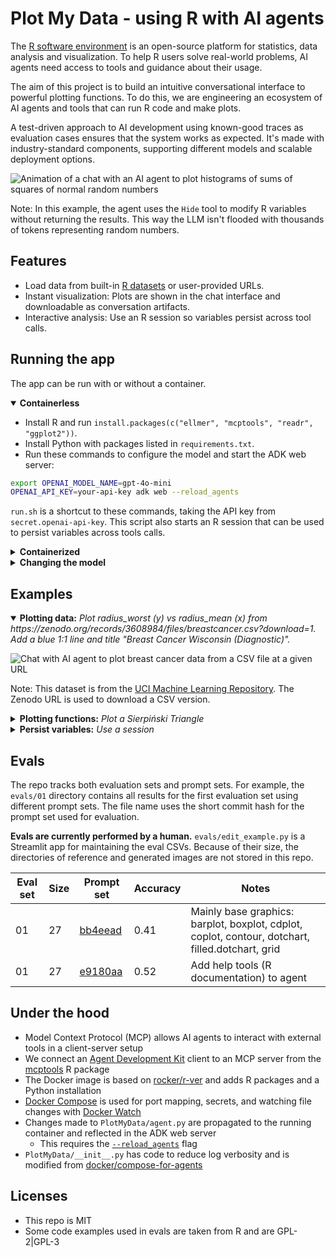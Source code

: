 # Plot My Data - using R with AI agents

The [R software environment] is an open-source platform for statistics, data analysis and visualization.
To help R users solve real-world problems, AI agents need access to tools and guidance about their usage.

The aim of this project is to build an intuitive conversational interface to powerful plotting functions.
To do this, we are engineering an ecosystem of AI agents and tools that can run R code and make plots.

A test-driven approach to AI development using known-good traces as evaluation cases ensures that the system works as expected.
It's made with industry-standard components, supporting different models and scalable deployment options.

![Animation of a chat with an AI agent to plot histograms of sums of squares of normal random numbers](https://chnosz.net/guest/plotmydata/test-animation.gif)

Note: In this example, the agent uses the `Hide` tool to modify R variables without returning the results.
This way the LLM isn't flooded with thousands of tokens representing random numbers.

## Features

- Load data from built-in [R datasets] or user-provided URLs.
- Instant visualization: Plots are shown in the chat interface and downloadable as conversation artifacts.
- Interactive analysis: Use an R session so variables persist across tool calls.

## Running the app

The app can be run with or without a container.

<details open>
<summary><strong>Containerless</strong></summary>

- Install R and run `install.packages(c("ellmer", "mcptools", "readr", "ggplot2"))`.
- Install Python with packages listed in `requirements.txt`.
- Run these commands to configure the model and start the ADK web server:

```sh
export OPENAI_MODEL_NAME=gpt-4o-mini
OPENAI_API_KEY=your-api-key adk web --reload_agents
```

`run.sh` is a shortcut to these commands, taking the API key from `secret.openai-api-key`.
This script also starts an R session that can be used to persist variables across tools calls.
</details>

<details>
<summary><strong>Containerized</strong></summary>

First, build the project.
This creates a `plotmydata` Docker Compose project and a `plotmydata-app` image.

```sh
docker compose build
```

Now run the project.
This uses your OpenAI API key (`sk-proj-...`) from `secret.openai-api-key`.

```sh
docker compose up
```

Press `w` to start watching file changes.
Alternatively, use this command so changes to the R and Python code on the host computer are reflected in the running project.

```sh
docker compose watch
```
</details>

<details>
<summary><strong>Changing the model</strong></summary>

The remote LLM is gpt-4o-mini.
If you want to use a different one, change it in `entrypoint.sh`.

To use a local LLM running on your GPU, install [Docker Model Runner] before running this command.

```sh
docker compose -f compose.yaml -f model-runner.yaml up
```

The local LLM is [Gemma 3]; this can be changed in `model-runner.yaml`.
</details>

## Examples

<details open>
<summary><strong>Plotting data:</strong> <i>Plot radius_worst (y) vs radius_mean (x) from https://zenodo.org/records/3608984/files/breastcancer.csv?download=1. Add a blue 1:1 line and title "Breast Cancer Wisconsin (Diagnostic)".</i></summary>

![Chat with AI agent to plot breast cancer data from a CSV file at a given URL](https://chnosz.net/guest/plotmydata/breast-cancer.png)

Note: This dataset is from the [UCI Machine Learning Repository]. The Zenodo URL is used to download a CSV version.
</details>

<details>
<summary><strong>Plotting functions:</strong> <i>Plot a Sierpiński Triangle</i></summary>

<img width="50%" alt="Chat with AI agent to plot Sierpiński Triangle" src="https://chnosz.net/guest/plotmydata/sierpinski-triangle.png" />

Note: This dataset is from the [UCI Machine Learning Repository]. The Zenodo URL is used to download a CSV version.
</details>

<details>
<summary><strong>Persist variables:</strong> <i>Use a session</i></summary>

The full prompt history:
- Use a session
- Save 100 random numbers from a normal distribution in x
- Run y = x^2
- Plot a histogram of y

![Chat with AI agent to use an R session](https://chnosz.net/guest/plotmydata/use-session.png)
</details>

## Evals

The repo tracks both evaluation sets and prompt sets.
For example, the `evals/01` directory contains all results for the first evaluation set using different prompt sets.
The file name uses the short commit hash for the prompt set used for evaluation.

**Evals are currently performed by a human.**
`evals/edit_example.py` is a Streamlit app for maintaining the eval CSVs.
Because of their size, the directories of reference and generated images are not stored in this repo.

| Eval set | Size | Prompt set | Accuracy | Notes |
|-|-|-|-|-|
| 01 | 27 | [bb4eead] | 0.41 | Mainly base graphics: barplot, boxplot, cdplot, coplot, contour, dotchart, filled.dotchart, grid
| 01 | 27 | [e9180aa] | 0.52 | Add help tools (R documentation) to agent

## Under the hood

- Model Context Protocol (MCP) allows AI agents to interact with external tools in a client-server setup
- We connect an [Agent Development Kit] client to an MCP server from the [mcptools] R package
- The Docker image is based on [rocker/r-ver] and adds R packages and a Python installation
- [Docker Compose] is used for port mapping, secrets, and watching file changes with [Docker Watch]
- Changes made to `PlotMyData/agent.py` are propagated to the running container and reflected in the ADK web server
  - This requires the [`--reload_agents`] flag
- `PlotMyData/__init__.py` has code to reduce log verbosity and is modified from [docker/compose-for-agents]

[R software environment]: https://www.r-project.org/
[R datasets]: https://stat.ethz.ch/R-manual/R-devel/library/datasets/html/00Index.html
[Docker Compose]: https://docs.docker.com/compose/
[Agent Development Kit]: https://google.github.io/adk-docs/
[mcptools]: https://github.com/posit-dev/mcptools
[Docker Model Runner]: https://docs.docker.com/ai/model-runner/
[Gemma 3]: https://deepmind.google/models/gemma/gemma-3/
[rocker/r-ver]: https://rocker-project.org/images/versioned/r-ver
[docker/compose-for-agents]: https://github.com/docker/compose-for-agents
[Docker Watch]: https://docs.docker.com/compose/how-tos/file-watch/
[UCI Machine Learning Repository]: https://doi.org/10.24432/C5DW2B
[`--reload_agents`]: https://github.com/google/adk-python/commit/e545e5a570c1331d2ed8fda31c7244b5e0f71584

[bb4eead]: https://github.com/jedick/plotmydata/commit/bb4eead2346d936f9c83108b16f20faf3e3c522c
[e9180aa]: https://github.com/jedick/plotmydata/commit/e9180aa363195fd2cc011e11e4febc0f544f7878

## Licenses

- This repo is MIT
- Some code examples used in evals are taken from R and are GPL-2|GPL-3
